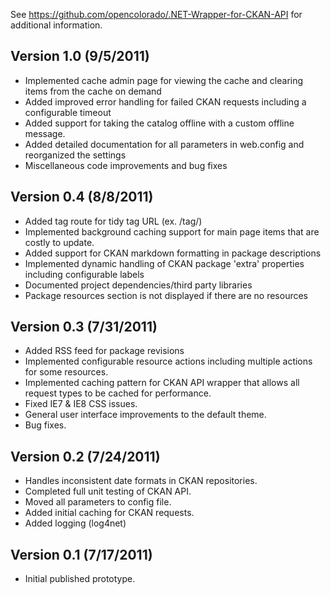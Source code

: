 ﻿See https://github.com/opencolorado/.NET-Wrapper-for-CKAN-API for additional information.

## Version 1.0 (9/5/2011)
* Implemented cache admin page for viewing the cache and clearing items from the cache on demand
* Added improved error handling for failed CKAN requests including a configurable timeout
* Added support for taking the catalog offline with a custom offline message.
* Added detailed documentation for all parameters in web.config and reorganized the settings
* Miscellaneous code improvements and bug fixes

## Version 0.4 (8/8/2011)
* Added tag route for tidy tag URL (ex. /tag/<tag>)
* Implemented background caching support for main page items that are costly to update.
* Added support for CKAN markdown formatting in package descriptions
* Implemented dynamic handling of CKAN package 'extra' properties including configurable labels
* Documented project dependencies/third party libraries
* Package resources section is not displayed if there are no resources

## Version 0.3 (7/31/2011)
* Added RSS feed for package revisions
* Implemented configurable resource actions including multiple actions for some resources.
* Implemented caching pattern for CKAN API wrapper that allows all request types to be cached for performance.
* Fixed IE7 & IE8 CSS issues.
* General user interface improvements to the default theme.
* Bug fixes.

## Version 0.2 (7/24/2011)
* Handles inconsistent date formats in CKAN repositories.
* Completed full unit testing of CKAN API.
* Moved all parameters to config file.
* Added initial caching for CKAN requests.
* Added logging (log4net)

## Version 0.1 (7/17/2011)
* Initial published prototype.
